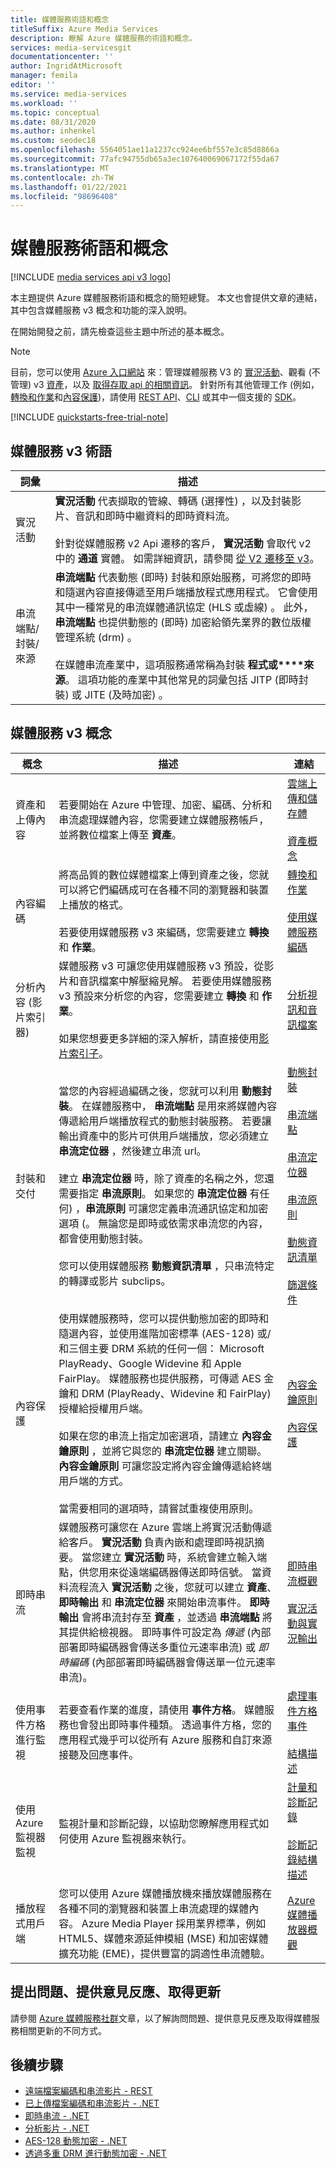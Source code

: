 ```yaml
---
title: 媒體服務術語和概念
titleSuffix: Azure Media Services
description: 瞭解 Azure 媒體服務的術語和概念。
services: media-servicesgit
documentationcenter: ''
author: IngridAtMicrosoft
manager: femila
editor: ''
ms.service: media-services
ms.workload: ''
ms.topic: conceptual
ms.date: 08/31/2020
ms.author: inhenkel
ms.custom: seodec18
ms.openlocfilehash: 5564051ae11a1237cc924ee6bf557e3c85d8866a
ms.sourcegitcommit: 77afc94755db65a3ec107640069067172f55da67
ms.translationtype: MT
ms.contentlocale: zh-TW
ms.lasthandoff: 01/22/2021
ms.locfileid: "98696408"
---
```

# <a name="media-services-terminology-and-concepts"></a>媒體服務術語和概念

[!INCLUDE [media services api v3 logo](./includes/v3-hr.md)]

本主題提供 Azure 媒體服務術語和概念的簡短總覽。 本文也會提供文章的連結，其中包含媒體服務 v3 概念和功能的深入說明。

在開始開發之前，請先檢查這些主題中所述的基本概念。

> [!NOTE]
> 目前，您可以使用 [Azure 入口網站](https://portal.azure.com/) 來：管理媒體服務 V3 的 [實況活動](live-events-outputs-concept.md)、觀看 (不管理) v3 [資產](assets-concept.md)，以及 [取得存取 api 的相關資訊](./access-api-howto.md)。
> 針對所有其他管理工作 (例如，[轉換和作業](transforms-jobs-concept.md)和[內容保護](content-protection-overview.md))，請使用 [REST API](/rest/api/media/accountfilters)、[CLI](/cli/azure/ams) 或其中一個支援的 [SDK](media-services-apis-overview.md#sdks)。

[!INCLUDE [quickstarts-free-trial-note](../../../includes/quickstarts-free-trial-note.md)]

## <a name="media-services-v3-terminology"></a>媒體服務 v3 術語

|詞彙|描述|
|---|---|
|實況活動|**實況活動** 代表擷取的管線、轉碼 (選擇性) ，以及封裝影片、音訊和即時中繼資料的即時資料流。<br/><br/>針對從媒體服務 v2 Api 遷移的客戶， **實況活動** 會取代 v2 中的 **通道** 實體。 如需詳細資訊，請參閱 [從 V2 遷移至 v3](migrate-v-2-v-3-migration-introduction.md)。|
|串流端點/封裝/來源|**串流端點** 代表動態 (即時) 封裝和原始服務，可將您的即時和隨選內容直接傳遞至用戶端播放程式應用程式。 它會使用其中一種常見的串流媒體通訊協定 (HLS 或虛線) 。 此外， **串流端點** 也提供動態的 (即時) 加密給領先業界的數位版權管理系統 (drm) 。<br/><br/>在媒體串流產業中，這項服務通常稱為封裝 **程式或****來源**。  這項功能的產業中其他常見的詞彙包括 JITP (即時封裝) 或 JITE (及時加密) 。

## <a name="media-services-v3-concepts"></a>媒體服務 v3 概念

|概念|描述|連結|
|---|---|---|
|資產和上傳內容|若要開始在 Azure 中管理、加密、編碼、分析和串流處理媒體內容，您需要建立媒體服務帳戶，並將數位檔案上傳至 **資產**。|[雲端上傳和儲存體](storage-account-concept.md)<br/><br/>[資產概念](assets-concept.md)|
|內容編碼|將高品質的數位媒體檔案上傳到資產之後，您就可以將它們編碼成可在各種不同的瀏覽器和裝置上播放的格式。 <br/><br/>若要使用媒體服務 v3 來編碼，您需要建立 **轉換** 和 **作業**。|[轉換和作業](transforms-jobs-concept.md)<br/><br/>[使用媒體服務編碼](encoding-concept.md)|
|分析內容 (影片索引器)|媒體服務 v3 可讓您使用媒體服務 v3 預設，從影片和音訊檔案中解壓縮見解。 若要使用媒體服務 v3 預設來分析您的內容，您需要建立 **轉換** 和 **作業**。<br/><br/>如果您想要更多詳細的深入解析，請直接使用[影片索引子](../video-indexer/index.yml)。|[分析視訊和音訊檔案](analyzing-video-audio-files-concept.md)|
|封裝和交付|當您的內容經過編碼之後，您就可以利用 **動態封裝**。 在媒體服務中， **串流端點** 是用來將媒體內容傳遞給用戶端播放程式的動態封裝服務。 若要讓輸出資產中的影片可供用戶端播放，您必須建立 **串流定位器** ，然後建立串流 url。 <br/><br/>建立 **串流定位器** 時，除了資產的名稱之外，您還需要指定 **串流原則**。 如果您的 **串流定位器** 有任何) ，**串流原則** 可讓您定義串流通訊協定和加密選項 (。 無論您是即時或依需求串流您的內容，都會使用動態封裝。 <br/><br/>您可以使用媒體服務 **動態資訊清單** ，只串流特定的轉譯或影片 subclips。|[動態封裝](dynamic-packaging-overview.md)<br/><br/>[串流端點](streaming-endpoint-concept.md)<br/><br/>[串流定位器](streaming-locators-concept.md)<br/><br/>[串流原則](streaming-policy-concept.md)<br/><br/>[動態資訊清單](filters-dynamic-manifest-overview.md)<br/><br/>[篩選條件](filters-concept.md)|
|內容保護|使用媒體服務時，您可以提供動態加密的即時和隨選內容，並使用進階加密標準 (AES-128) 或/和三個主要 DRM 系統的任何一個： Microsoft PlayReady、Google Widevine 和 Apple FairPlay。 媒體服務也提供服務，可傳遞 AES 金鑰和 DRM (PlayReady、Widevine 和 FairPlay) 授權給授權用戶端。 <br/><br/>如果在您的串流上指定加密選項，請建立 **內容金鑰原則** ，並將它與您的 **串流定位器** 建立關聯。 **內容金鑰原則** 可讓您設定將內容金鑰傳遞給終端用戶端的方式。<br/><br/> 當需要相同的選項時，請嘗試重複使用原則。| [內容金鑰原則](content-key-policy-concept.md)<br/><br/>[內容保護](content-protection-overview.md)|
|即時串流|媒體服務可讓您在 Azure 雲端上將實況活動傳遞給客戶。 **實況活動** 負責內嵌和處理即時視訊摘要。 當您建立 **實況活動** 時，系統會建立輸入端點，供您用來從遠端編碼器傳送即時信號。 當資料流程流入 **實況活動** 之後，您就可以建立 **資產**、 **即時輸出** 和 **串流定位器** 來開始串流事件。 **即時輸出** 會將串流封存至 **資產** ，並透過 **串流端點** 將其提供給檢視器。 即時事件可設定為 *傳遞* (內部部署即時編碼器會傳送多重位元速率串流) 或 *即時編碼* (內部部署即時編碼器會傳送單一位元速率串流)。 |[即時串流概觀](live-streaming-overview.md)<br/><br/>[實況活動與實況輸出](live-events-outputs-concept.md)|
|使用事件方格進行監視|若要查看作業的進度，請使用 **事件方格**。 媒體服務也會發出即時事件種類。 透過事件方格，您的應用程式幾乎可以從所有 Azure 服務和自訂來源接聽及回應事件。 |[處理事件方格事件](reacting-to-media-services-events.md)<br/><br/>[結構描述](media-services-event-schemas.md)|
|使用 Azure 監視器監視|監視計量和診斷記錄，以協助您瞭解應用程式如何使用 Azure 監視器來執行。|[計量和診斷記錄](media-services-metrics-diagnostic-logs.md)<br/><br/>[診斷記錄結構描述](media-services-diagnostic-logs-schema.md)|
|播放程式用戶端|您可以使用 Azure 媒體播放機來播放媒體服務在各種不同的瀏覽器和裝置上串流處理的媒體內容。 Azure Media Player 採用業界標準，例如 HTML5、媒體來源延伸模組 (MSE) 和加密媒體擴充功能 (EME)，提供豐富的調適性串流體驗。 |[Azure 媒體播放器概觀](use-azure-media-player.md)|

## <a name="ask-questions-give-feedback-get-updates"></a>提出問題、提供意見反應、取得更新

請參閱 [Azure 媒體服務社群](media-services-community.md)文章，以了解詢問問題、提供意見反應及取得媒體服務相關更新的不同方式。

## <a name="next-steps"></a>後續步驟

* [遠端檔案編碼和串流影片 - REST](stream-files-tutorial-with-rest.md)
* [已上傳檔案編碼和串流影片 - .NET](stream-files-tutorial-with-api.md)
* [即時串流 - .NET](stream-live-tutorial-with-api.md)
* [分析影片 - .NET](analyze-videos-tutorial-with-api.md)
* [AES-128 動態加密 - .NET](protect-with-aes128.md)
* [透過多重 DRM 進行動態加密 - .NET](protect-with-drm.md)